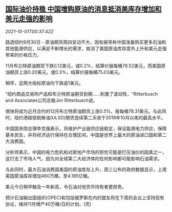 <!--1633050063000-->
[国际油价持稳 中国增购原油的消息抵消美库存增加和美元走强的影响](https://cn.reuters.com/article/global-oil-drv-0930-idCNKBS2GR2KB)
------

<div><i>2021-10-01T00:37:42Z</i></div><p>路透纽约9月30日 - 原油期货周四变动不大，因有报导称中国准备购买更多石油和其他能源供应，以满足不断增长的需求，抵消了美国原油库存意外上升和美元走强带来的价格压力。</p><p>11月布兰特原油期货下跌0.12美元，或0.2%，结算价报每桶78.52美元，而美国原油期货上涨0.20美元，或0.3%，结算价报每桶75.03美元。</p><p>稍早，这两大指标原油均下跌逾1美元。</p><p>“纽约商品交易所产品和布兰特原油期货到期……刺激了波动性，“Ritterbusch and Associates公司总裁Jim Ritterbusch说。</p><p>很快将成为近月合约的12月布兰特原油期货上涨0.3%，报每桶78.31美元。与此同时，纽约港超低硫柴油(ULSD)期货连续第二天收于2018年10月以来的最高水平。</p><p>中国国务院总理李克强表示，将维护产业链供应链稳定，保证能源电力供应，保障基本民生，并将经济运行保持在合理区间。中国是世界上最大的原油进口国和第二大消费国。</p><p>分析师表示，中国的电力危机和对房地产市场的担忧可能是打压油价的因素之一，这打击了市场人气，因为对全球第二大经济体的任何影响都可能影响石油需求。</p><p>与此同时，最大石油消费国美国的原油库存上升。周三公布的政府数据显示，上周美国原油库存增加460万桶，至4.185亿桶。</p><p>美元今日稍早触及一年新高，令石油对他货币持有者更昂贵。</p><p>预计石油输出国组织(OPEC)和包括俄罗斯在内的盟友将在下周的会议上坚持现有协议，维持11月增产40万桶/日的计划。(完)</p>
